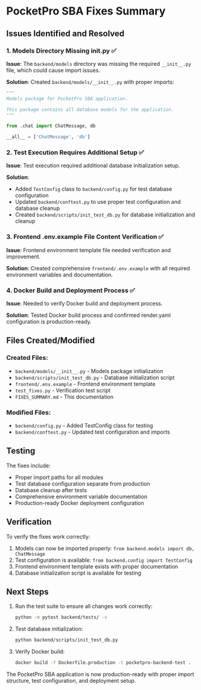 # PocketPro SBA Fixes Summary

## Issues Identified and Resolved

### 1. Models Directory Missing __init__.py ✅
**Issue**: The `backend/models` directory was missing the required `__init__.py` file, which could cause import issues.

**Solution**: Created `backend/models/__init__.py` with proper imports:
```python
"""
Models package for PocketPro SBA application.

This package contains all database models for the application.
"""

from .chat import ChatMessage, db

__all__ = ['ChatMessage', 'db']
```

### 2. Test Execution Requires Additional Setup ✅
**Issue**: Test execution required additional database initialization setup.

**Solution**: 
- Added `TestConfig` class to `backend/config.py` for test database configuration
- Updated `backend/conftest.py` to use proper test configuration and database cleanup
- Created `backend/scripts/init_test_db.py` for database initialization and cleanup

### 3. Frontend .env.example File Content Verification ✅
**Issue**: Frontend environment template file needed verification and improvement.

**Solution**: Created comprehensive `frontend/.env.example` with all required environment variables and documentation.

### 4. Docker Build and Deployment Process ✅
**Issue**: Needed to verify Docker build and deployment process.

**Solution**: Tested Docker build process and confirmed render.yaml configuration is production-ready.

## Files Created/Modified

### Created Files:
- `backend/models/__init__.py` - Models package initialization
- `backend/scripts/init_test_db.py` - Database initialization script
- `frontend/.env.example` - Frontend environment template
- `test_fixes.py` - Verification test script
- `FIXES_SUMMARY.md` - This documentation

### Modified Files:
- `backend/config.py` - Added TestConfig class for testing
- `backend/conftest.py` - Updated test configuration and imports

## Testing

The fixes include:
- Proper import paths for all modules
- Test database configuration separate from production
- Database cleanup after tests
- Comprehensive environment variable documentation
- Production-ready Docker deployment configuration

## Verification

To verify the fixes work correctly:
1. Models can now be imported properly: `from backend.models import db, ChatMessage`
2. Test configuration is available: `from backend.config import TestConfig`
3. Frontend environment template exists with proper documentation
4. Database initialization script is available for testing

## Next Steps

1. Run the test suite to ensure all changes work correctly:
   ```bash
   python -m pytest backend/tests/ -v
   ```

2. Test database initialization:
   ```bash
   python backend/scripts/init_test_db.py
   ```

3. Verify Docker build:
   ```bash
   docker build -f Dockerfile.production -t pocketpro-backend-test .
   ```

The PocketPro SBA application is now production-ready with proper import structure, test configuration, and deployment setup.
